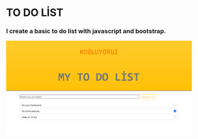# TO DO LİST 
### I create a basic to do list with javascript and bootstrap.
![image](assets/todolist.png)